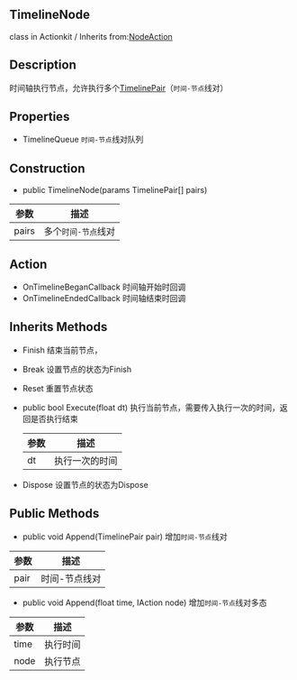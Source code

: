 ## TimelineNode
class in Actionkit / Inherits from:[NodeAction](www.baidu.com) 

## Description
时间轴执行节点，允许执行多个[TimelinePair](www.baidu.com)（```时间-节点```线对）

## Properties
* TimelineQueue        ```时间-节点```线对队列

## Construction
* public TimelineNode(params TimelinePair[] pairs)


| 参数  | 描述                    |
| ----- | ----------------------- |
| pairs | 多个```时间-节点```线对 |

## Action
* OnTimelineBeganCallback  时间轴开始时回调
* OnTimelineEndedCallback  时间轴结束时回调

## Inherits Methods

* Finish			      结束当前节点，

* Break                              设置节点的状态为Finish

* Reset                              重置节点状态

* public bool Execute(float dt)     执行当前节点，需要传入执行一次的时间，返回是否执行结束


  | 参数 | 描述           |
  | ---- | -------------- |
  | dt   | 执行一次的时间 |

* Dispose                          设置节点的状态为Dispose

## Public Methods

* public void Append(TimelinePair pair)  增加```时间-节点```线对


| 参数 | 描述          |
| ---- | ------------- |
| pair | 时间-节点线对 |

* public void Append(float time, IAction node) 增加```时间-节点```线对多态


| 参数 | 描述     |
| ---- | -------- |
| time | 执行时间 |
| node | 执行节点 |
